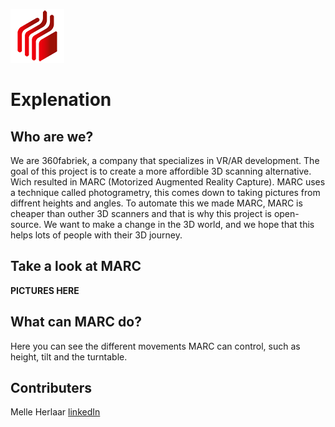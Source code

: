 ![MARC picture](./readmePics/icon.png)

# Explenation

## Who are we?

We are 360fabriek, a company that specializes in VR/AR development. The goal of this project is to create a more affordible 3D scanning alternative. Wich resulted in MARC (Motorized Augmented Reality Capture). MARC uses a technique called photogrametry, 
this comes down to taking pictures from diffrent heights and angles. To automate this we made MARC, MARC is cheaper than outher 3D scanners and that is why this project is open-source. We want to make a change in the 3D world, and we hope that this helps lots of people with their 3D journey.

## Take a look at MARC

**PICTURES HERE**

## What can MARC do?

Here you can see the different movements MARC can control, such as height, tilt and the turntable.

## Contributers

Melle Herlaar [linkedIn](https://www.linkedin.com/in/melle-herlaar-ba79a627a/?profileId=ACoAAEQiZS8BkN_b5d5d0mMlOdyYCkzLbGnFrjA)

